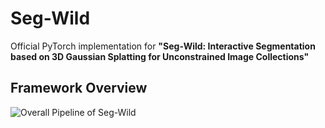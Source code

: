 # Seg-Wild

Official PyTorch implementation for **"Seg-Wild: Interactive Segmentation based on 3D Gaussian Splatting for Unconstrained Image Collections"**


## Framework Overview
![Overall Pipeline of Seg-Wild](https://github.com/sugerkiller/Seg-Wild/blob/main/assets/pipline.png)
